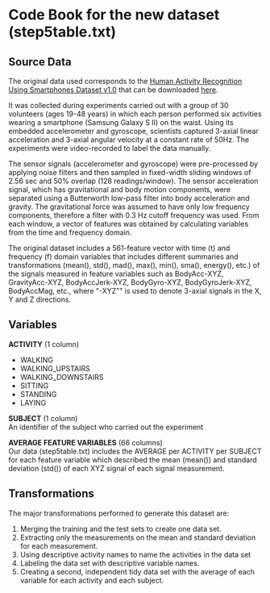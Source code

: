 # Code Book for the new dataset (step5table.txt)  
 
## Source Data  

The original data used corresponds to the [Human Activity Recognition Using Smartphones Dataset v1.0](http://archive.ics.uci.edu/ml/datasets/Human+Activity+Recognition+Using+Smartphones) that can be downloaded [here](https://d396qusza40orc.cloudfront.net/getdata%2Fprojectfiles%2FUCI%20HAR%20Dataset.zip).  

It was collected during experiments carried out with a group of 30 volunteers (ages 19-48 years) in which each person performed six activities wearing a smartphone (Samsung Galaxy S II) on the waist. Using its embedded accelerometer and gyroscope, scientists captured 3-axial linear acceleration and 3-axial angular velocity at a constant rate of 50Hz. The experiments were video-recorded to label the data manually.   

The sensor signals (accelerometer and gyroscope) were pre-processed by applying noise filters and then sampled in fixed-width sliding windows of 2.56 sec and 50% overlap (128 readings/window). The sensor acceleration signal, which has gravitational and body motion components, were separated using a Butterworth low-pass filter into body acceleration and gravity. The gravitational force was assumed to have only low frequency components, therefore a filter with 0.3 Hz cutoff frequency was used. From each window, a vector of features was obtained by calculating variables from the time and frequency domain.   

The original dataset includes a 561-feature vector with time (t) and frequency (f) domain variables that includes different summaries and transformations (mean(), std(), mad(), max(), min(), sma(), energy(), etc.) of the signals measured in feature variables such as BodyAcc-XYZ, GravityAcc-XYZ, BodyAccJerk-XYZ, BodyGyro-XYZ, BodyGyroJerk-XYZ, BodyAccMag, etc., where "-XYZ"" is used to denote 3-axial signals in the X, Y and Z directions.  


## Variables  

**ACTIVITY** (1 column)  
- WALKING  
- WALKING_UPSTAIRS  
- WALKING_DOWNSTAIRS  
- SITTING  
- STANDING  
- LAYING  

**SUBJECT** (1 column)  
An identifier of the subject who carried out the experiment  

**AVERAGE FEATURE VARIABLES** (66 columns)  
Our data (step5table.txt) includes the AVERAGE per ACTIVITY per SUBJECT for each feature variable which described the mean (mean()) and standard deviation (std()) of each XYZ signal of each signal measurement.  

 
## Transformations  

The major transformations performed to generate this dataset are:  

1) Merging the training and the test sets to create one data set.  
2) Extracting only the measurements on the mean and standard deviation for each measurement.   
3) Using descriptive activity names to name the activities in the data set  
4) Labeling the data set with descriptive variable names.   
5) Creating a second, independent tidy data set with the average of each variable for each activity and each subject. 

